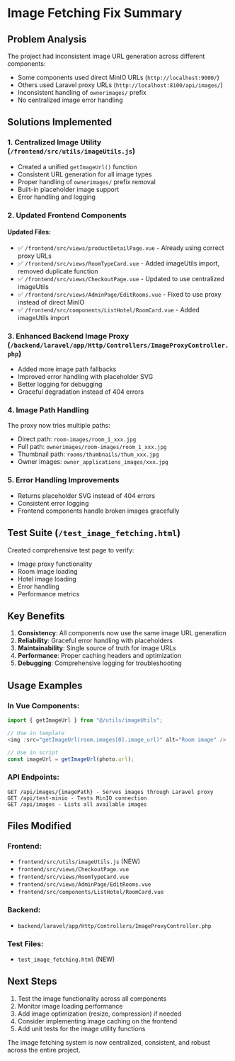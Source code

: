 # Image Fetching Fix Summary

## Problem Analysis
The project had inconsistent image URL generation across different components:
- Some components used direct MinIO URLs (`http://localhost:9000/`)
- Others used Laravel proxy URLs (`http://localhost:8100/api/images/`)
- Inconsistent handling of `ownerimages/` prefix
- No centralized image error handling

## Solutions Implemented

### 1. Centralized Image Utility (`/frontend/src/utils/imageUtils.js`)
- Created a unified `getImageUrl()` function
- Consistent URL generation for all image types
- Proper handling of `ownerimages/` prefix removal
- Built-in placeholder image support
- Error handling and logging

### 2. Updated Frontend Components

#### Updated Files:
- ✅ `/frontend/src/views/productDetailPage.vue` - Already using correct proxy URLs
- ✅ `/frontend/src/views/RoomTypeCard.vue` - Added imageUtils import, removed duplicate function
- ✅ `/frontend/src/views/CheckoutPage.vue` - Updated to use centralized imageUtils
- ✅ `/frontend/src/views/AdminPage/EditRooms.vue` - Fixed to use proxy instead of direct MinIO
- ✅ `/frontend/src/components/ListHotel/RoomCard.vue` - Added imageUtils import

### 3. Enhanced Backend Image Proxy (`/backend/laravel/app/Http/Controllers/ImageProxyController.php`)
- Added more image path fallbacks
- Improved error handling with placeholder SVG
- Better logging for debugging
- Graceful degradation instead of 404 errors

### 4. Image Path Handling
The proxy now tries multiple paths:
- Direct path: `room-images/room_1_xxx.jpg`
- Full path: `ownerimages/room-images/room_1_xxx.jpg`
- Thumbnail path: `rooms/thumbnails/thum_xxx.jpg`
- Owner images: `owner_applications_images/xxx.jpg`

### 5. Error Handling Improvements
- Returns placeholder SVG instead of 404 errors
- Consistent error logging
- Frontend components handle broken images gracefully

## Test Suite (`/test_image_fetching.html`)
Created comprehensive test page to verify:
- Image proxy functionality
- Room image loading
- Hotel image loading
- Error handling
- Performance metrics

## Key Benefits
1. **Consistency**: All components now use the same image URL generation
2. **Reliability**: Graceful error handling with placeholders
3. **Maintainability**: Single source of truth for image URLs
4. **Performance**: Proper caching headers and optimization
5. **Debugging**: Comprehensive logging for troubleshooting

## Usage Examples

### In Vue Components:
```javascript
import { getImageUrl } from "@/utils/imageUtils";

// Use in template
<img :src="getImageUrl(room.images[0].image_url)" alt="Room image" />

// Use in script
const imageUrl = getImageUrl(photo.url);
```

### API Endpoints:
```
GET /api/images/{imagePath} - Serves images through Laravel proxy
GET /api/test-minio - Tests MinIO connection
GET /api/images - Lists all available images
```

## Files Modified

### Frontend:
- `frontend/src/utils/imageUtils.js` (NEW)
- `frontend/src/views/CheckoutPage.vue`
- `frontend/src/views/RoomTypeCard.vue`
- `frontend/src/views/AdminPage/EditRooms.vue`
- `frontend/src/components/ListHotel/RoomCard.vue`

### Backend:
- `backend/laravel/app/Http/Controllers/ImageProxyController.php`

### Test Files:
- `test_image_fetching.html` (NEW)

## Next Steps
1. Test the image functionality across all components
2. Monitor image loading performance
3. Add image optimization (resize, compression) if needed
4. Consider implementing image caching on the frontend
5. Add unit tests for the image utility functions

The image fetching system is now centralized, consistent, and robust across the entire project.
